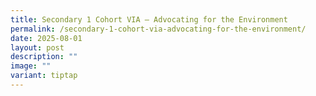 ```yaml
---
title: Secondary 1 Cohort VIA – Advocating for the Environment
permalink: /secondary-1-cohort-via-advocating-for-the-environment/
date: 2025-08-01
layout: post
description: ""
image: ""
variant: tiptap
---
```

